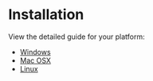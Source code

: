 # Installation

View the detailed guide for your platform:

- [Windows](/developer/installation/installation-windows.md)
- [Mac OSX](/developer/installation/installation-osx.md)
- [Linux](/developer/installation/installation-linux.md)
